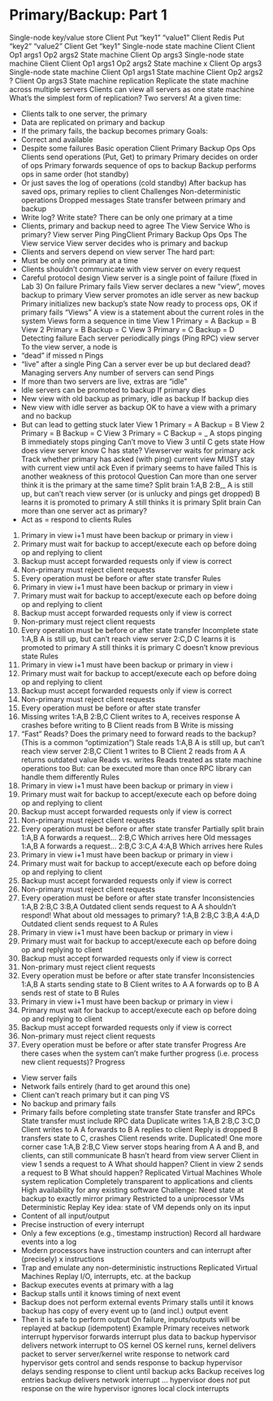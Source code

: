 # Primary/Backup: Part 1

Single-node key/value store
Client
Put “key1” “value1”
Client Redis
Put “key2” “value2”
Client
Get “key1”
Single-node state machine
Client
Client
Op1 args1
Op2 args2
State machine
Client
Op args3
Single-node state machine
Client
Client
Op1 args1
Op2 args2
State machine
x
Client
Op args3
Single-node state machine
Client
Op1 args1
State machine
Client
Op2 args2
?
Client
Op args3
State machine replication
Replicate the state machine across multiple servers
Clients can view all servers as one state machine
What’s the simplest form of replication?
Two servers!
At a given time:
- Clients talk to one server, the primary
- Data are replicated on primary and backup
- If the primary fails, the backup becomes primary
Goals:
- Correct and available
- Despite some failures
Basic operation
Client Primary Backup
Ops Ops
Clients send operations (Put, Get) to primary
Primary decides on order of ops
Primary forwards sequence of ops to backup
Backup performs ops in same order (hot standby)
- Or just saves the log of operations (cold standby)
After backup has saved ops, primary replies to client
Challenges
Non-deterministic operations
Dropped messages
State transfer between primary and backup
- Write log? Write state?
There can be only one primary at a time
- Clients, primary and backup need to agree
The View Service
Who is primary?
View server
Ping PingClient Primary Backup
Ops Ops
The View service
View server decides who is primary and backup
- Clients and servers depend on view server
The hard part:
- Must be only one primary at a time
- Clients shouldn’t communicate with view server on
every request
- Careful protocol design
View server is a single point of failure (fixed in Lab 3)
On failure
Primary fails
View server declares a new “view”, moves backup to
primary
View server promotes an idle server as new backup
Primary initializes new backup’s state
Now ready to process ops, OK if primary fails
“Views”
A view is a statement about the current roles in the
system
Views form a sequence in time
View 1
Primary = A
Backup = B
View 2
Primary = B
Backup = C
View 3
Primary = C
Backup = D
Detecting failure
Each server periodically pings (Ping RPC) view server
To the view server, a node is
- “dead” if missed n Pings
- “live” after a single Ping
Can a server ever be up but declared dead?
Managing servers
Any number of servers can send Pings
- If more than two servers are live, extras are “idle”
- Idle servers can be promoted to backup
If primary dies
- New view with old backup as primary, idle as backup
If backup dies
- New view with idle server as backup
OK to have a view with a primary and no backup
- But can lead to getting stuck later
View 1
Primary = A
Backup = B
View 2
Primary = B
Backup = C
View 3
Primary = C
Backup = _
A stops pinging
B immediately stops pinging
Can’t move to View 3 until C gets state
How does view server know C has state?
Viewserver waits for primary ack
Track whether primary has acked (with ping) current
view
MUST stay with current view until ack
Even if primary seems to have failed
This is another weakness of this protocol
Question
Can more than one server think it is the primary at the
same time?
Split brain
1:A,B
2:B,_
A is still up, but can’t reach view server
(or is unlucky and pings get dropped)
B learns it is promoted to primary
A still thinks it is primary
Split brain
Can more than one server act as primary?
- Act as = respond to clients
Rules
1. Primary in view i+1 must have been backup or
primary in view i
2. Primary must wait for backup to accept/execute
each op before doing op and replying to client
3. Backup must accept forwarded requests only if
view is correct
4. Non-primary must reject client requests
5. Every operation must be before or after state
transfer
Rules
1. Primary in view i+1 must have been backup or
primary in view i
2. Primary must wait for backup to accept/execute
each op before doing op and replying to client
3. Backup must accept forwarded requests only if
view is correct
4. Non-primary must reject client requests
5. Every operation must be before or after state
transfer
Incomplete state
1:A,B
A is still up, but can’t reach view server
2:C,D
C learns it is promoted to primary
A still thinks it is primary
C doesn’t know previous state
Rules
1. Primary in view i+1 must have been backup or
primary in view i
2. Primary must wait for backup to accept/execute
each op before doing op and replying to client
3. Backup must accept forwarded requests only if
view is correct
4. Non-primary must reject client requests
5. Every operation must be before or after state
transfer
1. Missing writes
1:A,B
2:B,C
Client writes to A, receives response
A crashes before writing to B
Client reads from B
Write is missing
2. “Fast” Reads?
Does the primary need to forward reads to the
backup?
(This is a common “optimization”)
Stale reads
1:A,B
A is still up, but can’t reach view server
2:B,C
Client 1 writes to B
Client 2 reads from A
A returns outdated value
Reads vs. writes
Reads treated as state machine operations too
But: can be executed more than once
RPC library can handle them differently
Rules
1. Primary in view i+1 must have been backup or
primary in view i
2. Primary must wait for backup to accept/execute
each op before doing op and replying to client
3. Backup must accept forwarded requests only if
view is correct
4. Non-primary must reject client requests
5. Every operation must be before or after state
transfer
Partially split brain
1:A,B A forwards a request…
2:B,C
Which arrives here
Old messages
1:A,B A forwards a request…
2:B,C
3:C,A
4:A,B
Which arrives here
Rules
1. Primary in view i+1 must have been backup or
primary in view i
2. Primary must wait for backup to accept/execute
each op before doing op and replying to client
3. Backup must accept forwarded requests only if
view is correct
4. Non-primary must reject client requests
5. Every operation must be before or after state
transfer
Inconsistencies
1:A,B
2:B,C
3:B,A
Outdated client sends request to A
A shouldn’t respond!
What about old messages to primary?
1:A,B
2:B,C
3:B,A
4:A,D
Outdated client sends request to A
Rules
1. Primary in view i+1 must have been backup or
primary in view i
2. Primary must wait for backup to accept/execute
each op before doing op and replying to client
3. Backup must accept forwarded requests only if
view is correct
4. Non-primary must reject client requests
5. Every operation must be before or after state
transfer
Inconsistencies
1:A,B
A starts sending state to B
Client writes to A
A forwards op to B
A sends rest of state to B
Rules
1. Primary in view i+1 must have been backup or
primary in view i
2. Primary must wait for backup to accept/execute
each op before doing op and replying to client
3. Backup must accept forwarded requests only if
view is correct
4. Non-primary must reject client requests
5. Every operation must be before or after state
transfer
Progress
Are there cases when the system can’t make further
progress (i.e. process new client requests)?
Progress
- View server fails
- Network fails entirely (hard to get around this one)
- Client can’t reach primary but it can ping VS
- No backup and primary fails
- Primary fails before completing state transfer
State transfer and RPCs
State transfer must include RPC data
Duplicate writes
1:A,B
2:B,C
3:C,D
Client writes to A
A forwards to B
A replies to client
Reply is dropped
B transfers state to C, crashes
Client resends write. Duplicated!
One more corner case
1:A,B
2:B,C
View server stops hearing from A
A and B, and clients, can still communicate
B hasn’t heard from view server
Client in view 1 sends a request to A
What should happen?
Client in view 2 sends a request to B
What should happen?
Replicated Virtual Machines
Whole system replication
Completely transparent to applications and clients
High availability for any existing software
Challenge: Need state at backup to exactly mirror
primary
Restricted to a uniprocessor VMs
Deterministic Replay
Key idea: state of VM depends only on its input
- Content of all input/output
- Precise instruction of every interrupt
- Only a few exceptions (e.g., timestamp instruction)
Record all hardware events into a log
- Modern processors have instruction counters and
can interrupt after (precisely) x instructions
- Trap and emulate any non-deterministic instructions
Replicated Virtual Machines
Replay I/O, interrupts, etc. at the backup
- Backup executes events at primary with a lag
- Backup stalls until it knows timing of next event
- Backup does not perform external events
Primary stalls until it knows backup has copy of every
event up to (and incl.) output event
- Then it is safe to perform output
On failure, inputs/outputs will be replayed at backup
(idempotent)
Example
Primary receives network interrupt
hypervisor forwards interrupt plus data to backup
hypervisor delivers network interrupt to OS kernel
OS kernel runs, kernel delivers packet to server
server/kernel write response to network card
hypervisor gets control and sends response to backup
hypervisor delays sending response to client until backup acks
Backup receives log entries
backup delivers network interrupt
…
hypervisor does *not* put response on the wire
hypervisor ignores local clock interrupts